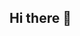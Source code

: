 ## Hi there 👋

<!--
I'm Jahid Hasib, a passionate and dedicated learner in the world of coding and technology.
Currently, I'm pursuing my B.Sc. in Computer Science and Engineering (CSE) at Daffodil International University, where I’m diving into the exciting fields of computer science and programming.
-->
